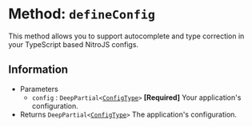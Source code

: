 # Method: `defineConfig`
This method allows you to support autocomplete and type correction in your TypeScript based NitroJS configs.

## Information
-   Parameters
    -   `config` : `DeepPartial<`[`ConfigType`](../interfaces/UserConfig.md)`>` **[Required]** Your application's configuration.
-   Returns `DeepPartial<`[`ConfigType`](../interfaces/UserConfig.md)`>` The application's configuration.
